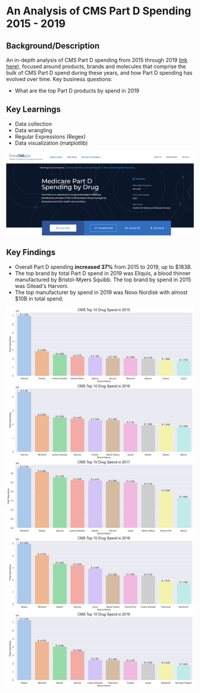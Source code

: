 # An Analysis of CMS Part D Spending 2015 - 2019

## Background/Description

An in-depth analysis of CMS Part D spending from 2015 through 2019 [link here](https://data.cms.gov/summary-statistics-on-use-and-payments/medicare-medicaid-spending-by-drug/medicare-part-d-spending-by-drug)), focused around products, brands and molecules that comprise the bulk of CMS Part D spend during these years, and how Part D spending has evolved over time.
Key business questions:
* What are the top Part D products by spend in 2019 

## Key Learnings
* Data collection
* Data wrangling
* Regular Expressions (Regex)
* Data visualization (matplotlib)

![](CMS_screenshot.png)

## Key Findings

* Overall Part D spending **increased 37%**  from 2015 to 2019, up to $183B.
* The top brand by total Part D spend in 2019 was Eliquis, a blood thinner manufactured by Bristol-Myers Squibb.  The top brand by spend in 2015 was Gilead's Harvoni.
* The top manufacturer by spend in 2019 was Novo Nordisk with almost $10B in total spend.

![](top_drugs_by_spend.png)



